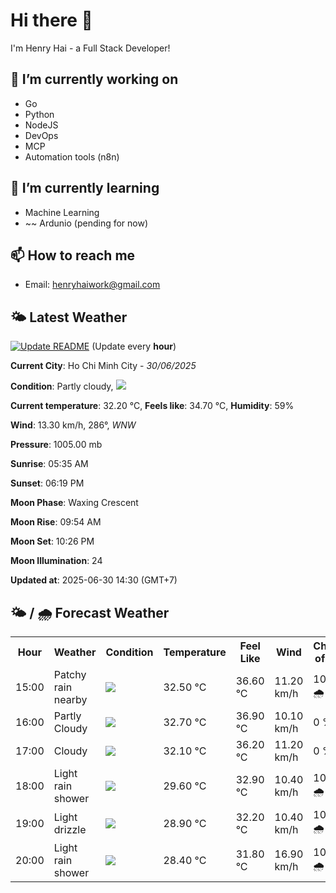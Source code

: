# Hi there 👋

I'm Henry Hai - a Full Stack Developer!

## 🔭 I’m currently working on

- Go
- Python
- NodeJS
- DevOps
- MCP
- Automation tools (n8n)

## 🌱 I’m currently learning

- Machine Learning
- ~~ Ardunio (pending for now)

## 📫 How to reach me

- Email: <henryhaiwork@gmail.com>

## 🌤️ Latest Weather
[![Update README](https://github.com/henry0hai/henry0hai/actions/workflows/udpateReadme.yml/badge.svg)](https://github.com/henry0hai/henry0hai/actions/workflows/udpateReadme.yml)
(Update every **hour**)
<!-- CURRENT_WEATHER:START -->
**Current City**: Ho Chi Minh City - *30/06/2025*

**Condition**: Partly cloudy, <img src="https://cdn.weatherapi.com/weather/64x64/day/116.png"/>

**Current temperature**: 32.20 °C, **Feels like**: 34.70 °C, **Humidity**: 59%

**Wind**: 13.30 km/h, 286°, *WNW*

**Pressure**: 1005.00 mb

**Sunrise**: 05:35 AM

**Sunset**: 06:19 PM

**Moon Phase**: Waxing Crescent

**Moon Rise**: 09:54 AM

**Moon Set**: 10:26 PM

**Moon Illumination**: 24

**Updated at**: 2025-06-30 14:30 (GMT+7)<!-- CURRENT_WEATHER:END -->

## 🌤️ / 🌧️ Forecast Weather
<!-- FORECAST_WEATHER:START -->
<table>
		<tr>
			<th>Hour</th>
			<th>Weather</th>
			<th>Condition</th>
			<th>Temperature</th>
			<th>Feel Like</th>
			<th>Wind</th>
			<th>Chance of Rain</th>
		</tr>
				<tr>
					<td>15:00</td>
					<td>Patchy rain nearby</td>
					<td><img src='https://cdn.weatherapi.com/weather/64x64/day/176.png'/></td>
					<td>32.50 °C</td>
					<td>36.60 °C</td>
					<td>11.20 km/h</td>
					<td>100 % 🌧️</td>
				</tr>
				<tr>
					<td>16:00</td>
					<td>Partly Cloudy </td>
					<td><img src='https://cdn.weatherapi.com/weather/64x64/day/116.png'/></td>
					<td>32.70 °C</td>
					<td>36.90 °C</td>
					<td>10.10 km/h</td>
					<td>0 %</td>
				</tr>
				<tr>
					<td>17:00</td>
					<td>Cloudy </td>
					<td><img src='https://cdn.weatherapi.com/weather/64x64/day/119.png'/></td>
					<td>32.10 °C</td>
					<td>36.20 °C</td>
					<td>11.20 km/h</td>
					<td>0 %</td>
				</tr>
				<tr>
					<td>18:00</td>
					<td>Light rain shower</td>
					<td><img src='https://cdn.weatherapi.com/weather/64x64/day/353.png'/></td>
					<td>29.60 °C</td>
					<td>32.90 °C</td>
					<td>10.40 km/h</td>
					<td>100 % 🌧️</td>
				</tr>
				<tr>
					<td>19:00</td>
					<td>Light drizzle</td>
					<td><img src='https://cdn.weatherapi.com/weather/64x64/night/266.png'/></td>
					<td>28.90 °C</td>
					<td>32.20 °C</td>
					<td>10.40 km/h</td>
					<td>100 % 🌧️</td>
				</tr>
				<tr>
					<td>20:00</td>
					<td>Light rain shower</td>
					<td><img src='https://cdn.weatherapi.com/weather/64x64/night/353.png'/></td>
					<td>28.40 °C</td>
					<td>31.80 °C</td>
					<td>16.90 km/h</td>
					<td>100 % 🌧️</td>
				</tr>
</table>
<!-- FORECAST_WEATHER:END -->
